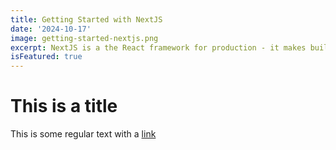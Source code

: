 ```yaml
---
title: Getting Started with NextJS
date: '2024-10-17'
image: getting-started-nextjs.png
excerpt: NextJS is a the React framework for production - it makes building fullstack React apps and sites a breeze and ships with built-in SSR.
isFeatured: true 
---
```


# This is a title

This is some regular text with a [link](https://google.com)
